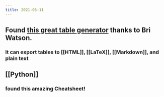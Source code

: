 ```yaml
---
title: 2021-05-11
---
```


## Found [this great table generator](https://www.tablesgenerator.com/markdown_tables) thanks to Bri Watson.
### It can export tables to [[HTML]], [[LaTeX]], [[Markdown]], and plain text
## [[Python]]
### found this amazing Cheatsheet!
